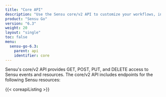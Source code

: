 ```yaml
---
title: "Core API"
description: "Use the Sensu core/v2 API to customize your workflows, integrate Sensu with other tools and products, and get HTTP access to your Sensu events and resources."
product: "Sensu Go"
version: "6.3"
weight: 20
layout: "single"
toc: false
menu:
  sensu-go-6.3:
    parent: api
    identifier: core
---
```


Sensu's core/v2 API provides GET, POST, PUT, and DELETE access to Sensu events and resources.
The core/v2 API includes endpoints for the following Sensu resources:

{{< coreapiListing >}}
